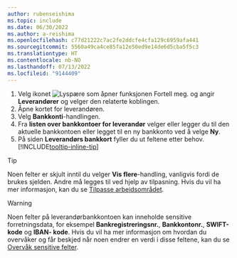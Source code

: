 ```yaml
---
author: rubenseishima
ms.topic: include
ms.date: 06/30/2022
ms.author: a-reishima
ms.openlocfilehash: c77d21222c7ac2fe2ddcfe4cfa129c6959afa441
ms.sourcegitcommit: 5560a49ca4ce85fa12e50ed9e14de6d5cba5f5c3
ms.translationtype: HT
ms.contentlocale: nb-NO
ms.lasthandoff: 07/13/2022
ms.locfileid: "9144409"
---
```

1. Velg ikonet ![Lyspære som åpner funksjonen Fortell meg.](../media/ui-search/search_small.png "Fortell hva du vil gjøre") og angir **Leverandører** og velger den relaterte koblingen.
2. Åpne kortet for leverandøren.
3. Velg **Bankkonti**-handlingen.
4. Fra **listen over bankkontoer for leverandør** velger eller legger du til den aktuelle bankkontoen eller legget til en ny bankkonto ved å velge **Ny**.
5. På siden **Leverandørs bankkort** fyller du ut feltene etter behov. [!INCLUDE[tooltip-inline-tip](../includes/tooltip-inline-tip_md.md)]

> [!TIP]
> Noen felter er skjult inntil du velger **Vis flere**-handling, vanligvis fordi de brukes sjelden. Andre må legges til ved hjelp av tilpasning. Hvis du vil ha mer informasjon, kan du se [Tilpasse arbeidsområdet](../ui-personalization-user.md).

> [!WARNING]
> Noen felter på leverandørbankkontoen kan inneholde sensitive forretningsdata, for eksempel **Bankregistreringsnr.**, **Bankkontonr.**, **SWIFT-kode** og **IBAN- kode**. Hvis du vil ha mer informasjon om hvordan du overvåker og får beskjed når noen endrer en verdi i disse feltene, kan du se [Overvåk sensitive felter](../across-log-changes.md#monitoring-sensitive-fields).
